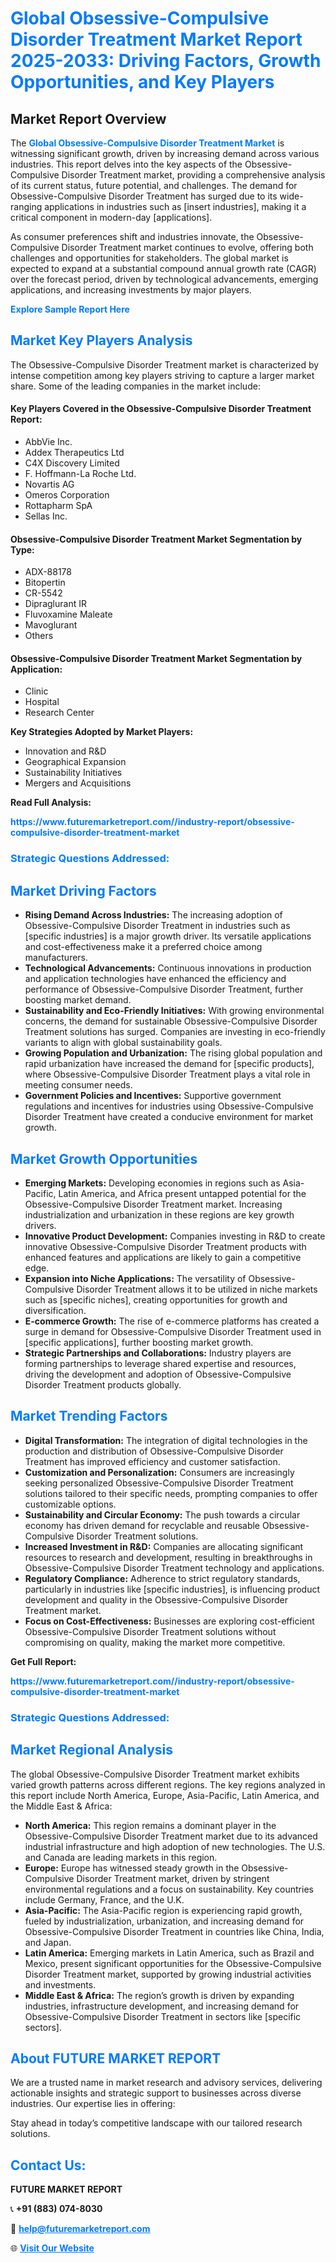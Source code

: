 <h1 style="color: #007BFF;">Global Obsessive-Compulsive Disorder Treatment Market Report 2025-2033: Driving Factors, Growth Opportunities, and Key Players</h1>

<section id="overview">
<h2>Market Report Overview</h2>
<p>The <a href="https://www.futuremarketreport.com//industry-report/obsessive-compulsive-disorder-treatment-market" style="color: #007BFF; text-decoration: none;"><strong>Global Obsessive-Compulsive Disorder Treatment Market</strong></a> is witnessing significant growth, driven by increasing demand across various industries. This report delves into the key aspects of the Obsessive-Compulsive Disorder Treatment market, providing a comprehensive analysis of its current status, future potential, and challenges. The demand for Obsessive-Compulsive Disorder Treatment has surged due to its wide-ranging applications in industries such as [insert industries], making it a critical component in modern-day [applications].</p>
<p>As consumer preferences shift and industries innovate, the Obsessive-Compulsive Disorder Treatment market continues to evolve, offering both challenges and opportunities for stakeholders. The global market is expected to expand at a substantial compound annual growth rate (CAGR) over the forecast period, driven by technological advancements, emerging applications, and increasing investments by major players.</p>
</section>

<section id="overview">
<p><a href="https://www.futuremarketreport.com//request-sample/reportId=53927" style="color: #007BFF; text-decoration: none;"><strong>Explore Sample Report Here</strong></a></p>
</section>

<section id="key-players">
<h2 style="color: #007BFF;">Market Key Players Analysis</h2>
<p>The Obsessive-Compulsive Disorder Treatment market is characterized by intense competition among key players striving to capture a larger market share. Some of the leading companies in the market include:</p>
<h4>Key Players Covered in the Obsessive-Compulsive Disorder Treatment Report:</h4>
<ul><li>AbbVie Inc.</li><li>Addex Therapeutics Ltd</li><li>C4X Discovery Limited</li><li>F. Hoffmann-La Roche Ltd.</li><li>Novartis AG</li><li>Omeros Corporation</li><li>Rottapharm SpA</li><li>Sellas Inc.</li></ul>
<h4>Obsessive-Compulsive Disorder Treatment Market Segmentation by Type:</h4>
<ul><li>ADX-88178</li><li>Bitopertin</li><li>CR-5542</li><li>Dipraglurant IR</li><li>Fluvoxamine Maleate</li><li>Mavoglurant</li><li>Others</li></ul>

<h4>Obsessive-Compulsive Disorder Treatment Market Segmentation by Application:</h4>
<ul><li>Clinic</li><li>Hospital</li><li>Research Center</li></ul>
<p><strong>Key Strategies Adopted by Market Players:</strong></p>
<ul>
<li>Innovation and R&D</li>
<li>Geographical Expansion</li>
<li>Sustainability Initiatives</li>
<li>Mergers and Acquisitions</li>
</ul>
</section>

<section>
<p><strong>Read Full Analysis: </strong></p><a href="https://www.futuremarketreport.com//industry-report/obsessive-compulsive-disorder-treatment-market" style="color: #007BFF; text-decoration: none;"><strong>https://www.futuremarketreport.com//industry-report/obsessive-compulsive-disorder-treatment-market</strong></a>
<h3 style="color: #007BFF;">Strategic Questions Addressed:</h3>
</section>

<section id="driving-factors">
<h2 style="color: #007BFF;">Market Driving Factors</h2>
<ul>
<li><strong>Rising Demand Across Industries:</strong> The increasing adoption of Obsessive-Compulsive Disorder Treatment in industries such as [specific industries] is a major growth driver. Its versatile applications and cost-effectiveness make it a preferred choice among manufacturers.</li>
<li><strong>Technological Advancements:</strong> Continuous innovations in production and application technologies have enhanced the efficiency and performance of Obsessive-Compulsive Disorder Treatment, further boosting market demand.</li>
<li><strong>Sustainability and Eco-Friendly Initiatives:</strong> With growing environmental concerns, the demand for sustainable Obsessive-Compulsive Disorder Treatment solutions has surged. Companies are investing in eco-friendly variants to align with global sustainability goals.</li>
<li><strong>Growing Population and Urbanization:</strong> The rising global population and rapid urbanization have increased the demand for [specific products], where Obsessive-Compulsive Disorder Treatment plays a vital role in meeting consumer needs.</li>
<li><strong>Government Policies and Incentives:</strong> Supportive government regulations and incentives for industries using Obsessive-Compulsive Disorder Treatment have created a conducive environment for market growth.</li>
</ul>
</section>

<section id="growth-opportunities">
<h2 style="color: #007BFF;">Market Growth Opportunities</h2>
<ul>
<li><strong>Emerging Markets:</strong> Developing economies in regions such as Asia-Pacific, Latin America, and Africa present untapped potential for the Obsessive-Compulsive Disorder Treatment market. Increasing industrialization and urbanization in these regions are key growth drivers.</li>
<li><strong>Innovative Product Development:</strong> Companies investing in R&D to create innovative Obsessive-Compulsive Disorder Treatment products with enhanced features and applications are likely to gain a competitive edge.</li>
<li><strong>Expansion into Niche Applications:</strong> The versatility of Obsessive-Compulsive Disorder Treatment allows it to be utilized in niche markets such as [specific niches], creating opportunities for growth and diversification.</li>
<li><strong>E-commerce Growth:</strong> The rise of e-commerce platforms has created a surge in demand for Obsessive-Compulsive Disorder Treatment used in [specific applications], further boosting market growth.</li>
<li><strong>Strategic Partnerships and Collaborations:</strong> Industry players are forming partnerships to leverage shared expertise and resources, driving the development and adoption of Obsessive-Compulsive Disorder Treatment products globally.</li>
</ul>
</section>

<section id="trending-factors">
<h2 style="color: #007BFF;">Market Trending Factors</h2>
<ul>
<li><strong>Digital Transformation:</strong> The integration of digital technologies in the production and distribution of Obsessive-Compulsive Disorder Treatment has improved efficiency and customer satisfaction.</li>
<li><strong>Customization and Personalization:</strong> Consumers are increasingly seeking personalized Obsessive-Compulsive Disorder Treatment solutions tailored to their specific needs, prompting companies to offer customizable options.</li>
<li><strong>Sustainability and Circular Economy:</strong> The push towards a circular economy has driven demand for recyclable and reusable Obsessive-Compulsive Disorder Treatment solutions.</li>
<li><strong>Increased Investment in R&D:</strong> Companies are allocating significant resources to research and development, resulting in breakthroughs in Obsessive-Compulsive Disorder Treatment technology and applications.</li>
<li><strong>Regulatory Compliance:</strong> Adherence to strict regulatory standards, particularly in industries like [specific industries], is influencing product development and quality in the Obsessive-Compulsive Disorder Treatment market.</li>
<li><strong>Focus on Cost-Effectiveness:</strong> Businesses are exploring cost-efficient Obsessive-Compulsive Disorder Treatment solutions without compromising on quality, making the market more competitive.</li>
</ul>
</section>

<section>
<p><strong>Get Full Report: </strong></p><a href="https://www.futuremarketreport.com//industry-report/obsessive-compulsive-disorder-treatment-market" style="color: #007BFF; text-decoration: none;"><strong>https://www.futuremarketreport.com//industry-report/obsessive-compulsive-disorder-treatment-market</strong></a>
<h3 style="color: #007BFF;">Strategic Questions Addressed:</h3>
</section>


<section id="regional-analysis">
<h2 style="color: #007BFF;">Market Regional Analysis</h2>
<p>The global Obsessive-Compulsive Disorder Treatment market exhibits varied growth patterns across different regions. The key regions analyzed in this report include North America, Europe, Asia-Pacific, Latin America, and the Middle East & Africa:</p>
<ul>
<li><strong>North America:</strong> This region remains a dominant player in the Obsessive-Compulsive Disorder Treatment market due to its advanced industrial infrastructure and high adoption of new technologies. The U.S. and Canada are leading markets in this region.</li>
<li><strong>Europe:</strong> Europe has witnessed steady growth in the Obsessive-Compulsive Disorder Treatment market, driven by stringent environmental regulations and a focus on sustainability. Key countries include Germany, France, and the U.K.</li>
<li><strong>Asia-Pacific:</strong> The Asia-Pacific region is experiencing rapid growth, fueled by industrialization, urbanization, and increasing demand for Obsessive-Compulsive Disorder Treatment in countries like China, India, and Japan.</li>
<li><strong>Latin America:</strong> Emerging markets in Latin America, such as Brazil and Mexico, present significant opportunities for the Obsessive-Compulsive Disorder Treatment market, supported by growing industrial activities and investments.</li>
<li><strong>Middle East & Africa:</strong> The region’s growth is driven by expanding industries, infrastructure development, and increasing demand for Obsessive-Compulsive Disorder Treatment in sectors like [specific sectors].</li>
</ul>
</section>

<footer>
<h2 style="color: #007BFF;">About FUTURE MARKET REPORT</h2>
<p>We are a trusted name in market research and advisory services, delivering actionable insights and strategic support to businesses across diverse industries. Our expertise lies in offering:</p>

<p>Stay ahead in today’s competitive landscape with our tailored research solutions.</p>

<h2 style="color: #007BFF;">Contact Us:</h2>
<p><strong>FUTURE MARKET REPORT</strong></p>
<p>📞 <strong>+91 (883) 074-8030</strong></p>
<p>📧 <strong><a href="mailto:help@futuremarketreport.com" style="color: #007BFF;">help@futuremarketreport.com</a></strong></p>
<p>🌐 <strong><a href="https://www.futuremarketreport.com/" style="color: #007BFF;">Visit Our Website</a></strong></p>
</footer>